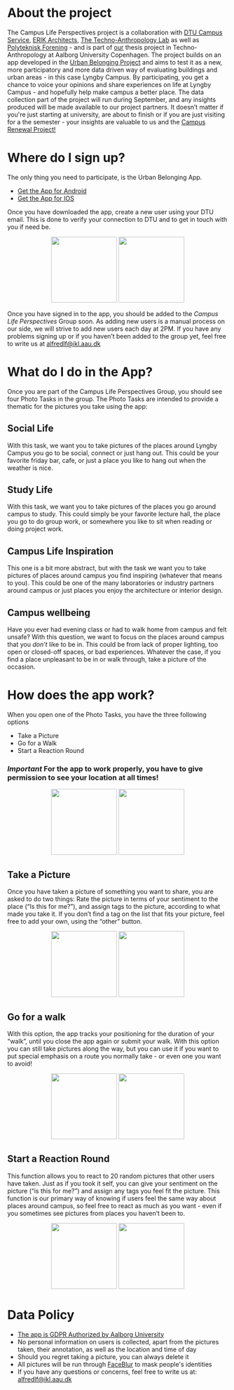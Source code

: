 # About the project
The Campus Life Perspectives project is a collaboration with [DTU Campus Service](https://www.dtu.dk/om-dtu/organisation/administration/campus_service), [ERIK Architects](https://www.erik.dk/), [The Techno-Anthropology Lab](https://www.tantlab.aau.dk/) as well as [Polyteknisk Forening](https://www.pf.dk/) - and is part of [our](link) thesis project in Techno-Anthropology at Aalborg University Copenhagen. The project builds on an app developed in the [Urban Belonging Project](https://urbanbelonging.com/en) and aims to test it as a new, more participatory and more data driven way of evaluating buildings and urban areas - in this case Lyngby Campus. By participating, you get a chance to voice your opinions and share experiences on life at Lyngby Campus - and hopefully help make campus a better place. The data collection part of the project will run during September, and any insights produced will be made available to our project partners. It doesn’t matter if you're just starting at university, are about to finish or if you are just visiting for a the semester - your insights are valuable to us and the [Campus Renewal Project!](https://campusudvikling.dtu.dk/)


# Where do I sign up?
The only thing you need to participate, is the Urban Belonging App.
- [Get the App for Android](https://play.google.com/store/apps/details?id=com.urbanbelonging.app)
- [Get the App for IOS](https://apps.apple.com/us/app/urban-belonging/id1573456017)


Once you have downloaded the app, create a new user using your DTU email. This is done to verify your connection to DTU and to get in touch with you if need be.

<p align="center">
  <img src="images/Welcome to Urban Belonging.jpg" width="150"> <img src="images/Create an account.jpg" width="150"> 
</p>

Once you have signed in to the app, you should be added to the *Campus Life Perspectives* Group soon. As adding new users is a manual process on our side, we will strive to add new users each day at 2PM. If you have any problems signing up or if you haven’t been added to the group yet, feel free to write us at alfredlf@ikl.aau.dk

# What do I do in the App?
Once you are part of the Campus Life Perspectives Group, you should see four Photo Tasks in the group. The Photo Tasks are intended to provide a thematic for the pictures you take using the app:

## Social Life
With this task, we want you to take pictures of the places around Lyngby Campus you go to be social, connect or just hang out. This could be your favorite friday bar, cafe, or just a place you like to hang out when the weather is nice.

## Study Life
With this task, we want you to take pictures of the places you go around campus to study. This could simply be your favorite lecture hall, the place you go to do group work, or somewhere you like to sit when reading or doing project work.

## Campus Life Inspiration
This one is a bit more abstract, but with the task we want you to take pictures of places around campus you find inspiring (whatever that means to you). This could be one of the many laboratories or industry partners around campus or just places you enjoy the architecture or interior design.

## Campus wellbeing
Have you ever had evening class or had to walk home from campus and felt unsafe? With this question, we want to focus on the places around campus that you _don’t_ like to be in. This could be from lack of proper lighting, too open or closed-off spaces, or bad experiences. Whatever the case, if you find a place unpleasant to be in or walk through, take a picture of the occasion.

# How does the app work?
When you open one of the Photo Tasks, you have the three following options
- Take a Picture
- Go for a Walk
- Start a Reaction Round


### *Important* For the app to work properly, you have to give permission to see your location at all times!

<p align="center">  
  <img src="images/Your Groups Test.jpg" width="150"> <img src="images/Photo Tasks Test.jpg" width="150"> 
</p>

## Take a Picture
Once you have taken a picture of something you want to share, you are asked to do two things: Rate the picture in terms of your sentiment to the place (“Is this for me?”), and assign tags to the picture, according to what made you take it. If you don’t find a tag on the list that fits your picture, feel free to add your own, using the “other” button.

<p align="center">
  <img src="images/Take a Picture UB Test 1.png" width="150"> <img src="images/Take a Picture Tags.jpg" width="150"> 
</p>

## Go for a walk
With this option, the app tracks your positioning for the duration of your “walk”, until you close the app again or submit your walk. With this option you can still take pictures along the way, but you can use it if you want to put special emphasis on a route you normally take - or even one you want to avoid!

<p align="center">
  <img src="images/Go for a Walk UB Test 1.png" width="150"> <img src="images/Go for a Walk UB Test 2.png" width="150"> 
</p>

## Start a Reaction Round
This function allows you to react to 20 random pictures that other users have taken. Just as if you took it self, you can give your sentiment on the picture (“is this for me?”) and assign any tags you feel fit the picture. This function is our primary way of knowing if users feel the same way about places around campus, so feel free to react as much as you want - even if you sometimes see pictures from places you haven’t been to.

<p align="center">
  <img src="images/Reaction UB Test 1.png" width="150"> <img src="images/Reaction Round UB Test 2.png" width="150"> 
</p>

# Data Policy
- [The app is GDPR Authorized by Aalborg University](https://urbanbelonging.com/da?page=5)
- No personal information on users is collected, apart from the pictures taken, their annotation, as well as the location and time of day
- Should you regret taking a picture, you can always delete it
- All pictures will be run through [FaceBlur](https://github.com/guendas/FaceBlur) to mask people's identities
- If you have any questions or concerns, feel free to write us at: alfredlf@ikl.aau.dk

